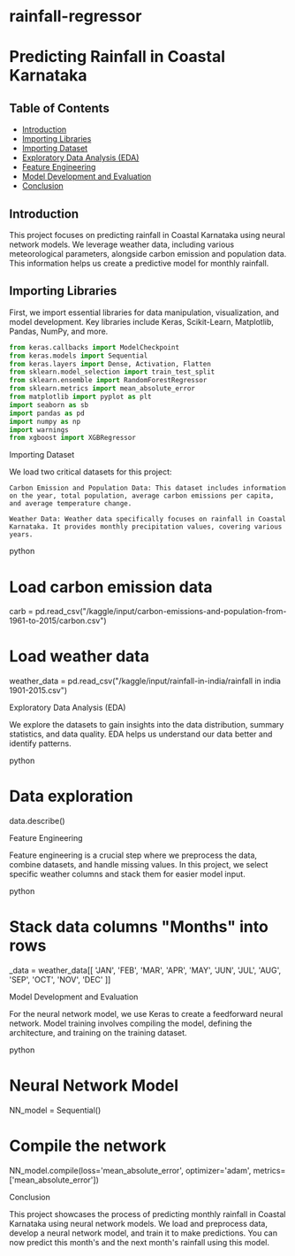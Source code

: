 # rainfall-regressor
# Predicting Rainfall in Coastal Karnataka

## Table of Contents
- [Introduction](#introduction)
- [Importing Libraries](#importing-libraries)
- [Importing Dataset](#importing-dataset)
- [Exploratory Data Analysis (EDA)](#exploratory-data-analysis)
- [Feature Engineering](#feature-engineering)
- [Model Development and Evaluation](#model-development-and-evaluation)
- [Conclusion](#conclusion)

## Introduction

This project focuses on predicting rainfall in Coastal Karnataka using neural network models. We leverage weather data, including various meteorological parameters, alongside carbon emission and population data. This information helps us create a predictive model for monthly rainfall.

## Importing Libraries

First, we import essential libraries for data manipulation, visualization, and model development. Key libraries include Keras, Scikit-Learn, Matplotlib, Pandas, NumPy, and more.

```python
from keras.callbacks import ModelCheckpoint
from keras.models import Sequential
from keras.layers import Dense, Activation, Flatten
from sklearn.model_selection import train_test_split
from sklearn.ensemble import RandomForestRegressor
from sklearn.metrics import mean_absolute_error
from matplotlib import pyplot as plt
import seaborn as sb
import pandas as pd
import numpy as np
import warnings
from xgboost import XGBRegressor
```
Importing Dataset

We load two critical datasets for this project:

    Carbon Emission and Population Data: This dataset includes information on the year, total population, average carbon emissions per capita, and average temperature change.

    Weather Data: Weather data specifically focuses on rainfall in Coastal Karnataka. It provides monthly precipitation values, covering various years.

python

# Load carbon emission data
carb = pd.read_csv("/kaggle/input/carbon-emissions-and-population-from-1961-to-2015/carbon.csv")
# Load weather data
weather_data = pd.read_csv("/kaggle/input/rainfall-in-india/rainfall in india 1901-2015.csv")

Exploratory Data Analysis (EDA)

We explore the datasets to gain insights into the data distribution, summary statistics, and data quality. EDA helps us understand our data better and identify patterns.

python

# Data exploration
data.describe()

Feature Engineering

Feature engineering is a crucial step where we preprocess the data, combine datasets, and handle missing values. In this project, we select specific weather columns and stack them for easier model input.

python

# Stack data columns "Months" into rows
_data = weather_data[[
    'JAN', 'FEB', 'MAR', 'APR', 'MAY', 'JUN', 'JUL', 'AUG', 'SEP', 'OCT', 'NOV', 'DEC'
]]

Model Development and Evaluation

For the neural network model, we use Keras to create a feedforward neural network. Model training involves compiling the model, defining the architecture, and training on the training dataset.

python

# Neural Network Model
NN_model = Sequential()
# Compile the network
NN_model.compile(loss='mean_absolute_error', optimizer='adam', metrics=['mean_absolute_error'])

Conclusion

This project showcases the process of predicting monthly rainfall in Coastal Karnataka using neural network models. We load and preprocess data, develop a neural network model, and train it to make predictions. You can now predict this month's and the next month's rainfall using this model.

